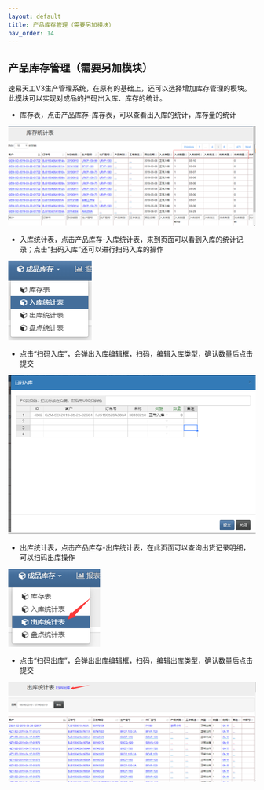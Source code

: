 ```yaml
---
layout: default
title: 产品库存管理（需要另加模块）
nav_order: 14
---
```



## 产品库存管理（需要另加模块）

速易天工V3生产管理系统，在原有的基础上，还可以选择增加库存管理的模块。此模块可以实现对成品的扫码出入库、库存的统计。

- 库存表，点击产品库存-库存表，可以查看出入库的统计，库存量的统计

![markdown](images/75.png)

- 入库统计表，点击产品库存-入库统计表，来到页面可以看到入库的统计记录；点击“扫码入库”还可以进行扫码入库的操作

![markdown](images/76.png)

- 点击“扫码入库”，会弹出入库编辑框，扫码，编辑入库类型，确认数量后点击提交

![markdown](images/77.png)

- 出库统计表，点击产品库存-出库统计表，在此页面可以查询出货记录明细，可以扫码出库操作

![markdown](images/78.png)

- 点击“扫码出库”，会弹出出库编辑框，扫码，编辑出库类型，确认数量后点击提交

![markdown](images/79.png)